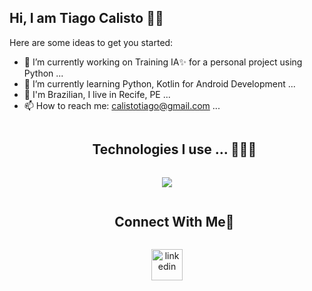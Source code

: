 ## Hi, I am Tiago Calisto 👋😎

Here are some ideas to get you started:

- 🔭 I’m currently working on Training IA✨ for a personal project using Python ... 
- 🌱 I’m currently learning Python, Kotlin for Android Development ...
- 💬 I'm Brazilian, I live in Recife, PE ...
- 📫 How to reach me: calistotiago@gmail.com ...

<div id="user-content-toc">
  <ul align="center">
    <summary><h2 style="display: inline-block">Technologies I use ... 👨🏻‍💻</h2></summary>
  </ul>
</div>
<!--tech stack icons-->
<p align="center">
  <a href="https://skillicons.dev">
    <img src="https://skillicons.dev/icons?i=mint,py,git,github,html,css,js,discord,mysql,postgres,vscode" />
  </a>
</p>
<!-- Connect with me -->
<!--h2 without bottom border-->
<div id="user-content-toc">
  <ul align="center">
    <summary><h2 style="display: inline-block">Connect With Me🤝</h2></summary>
  </ul>
</div>

<!--icons and links-->
<p align="center">
<a href="https://www.linkedin.com/in/tiagocalisto/)" target="blank"><img align="center" src="https://user-images.githubusercontent.com/88904952/234979284-68c11d7f-1acc-4f0c-ac78-044e1037d7b0.png" alt="linkedin" height="50" width="50" /></a>
</p>
